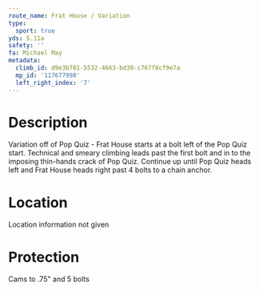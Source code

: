 ```yaml
---
route_name: Frat House / Variation
type:
  sport: true
yds: 5.11a
safety: ''
fa: Michael May
metadata:
  climb_id: d9e3b701-5532-4663-bd30-c767f8cf9e7a
  mp_id: '117677998'
  left_right_index: '7'
---
```

# Description
Variation off of Pop Quiz - Frat House starts at a bolt left of the Pop Quiz start. Technical and smeary climbing leads past the first bolt and in to the imposing thin-hands crack of Pop Quiz. Continue up until Pop Quiz heads left and Frat House heads right past 4 bolts to a chain anchor.

# Location
Location information not given

# Protection
Cams to .75" and 5 bolts
